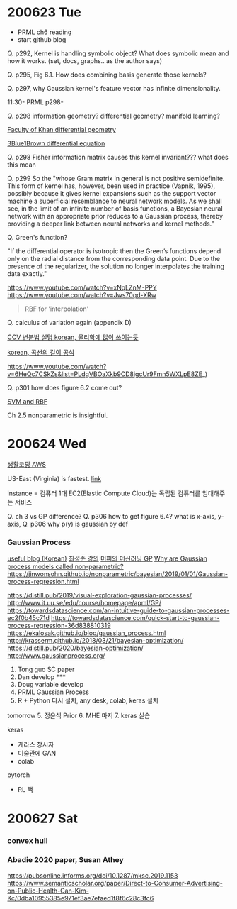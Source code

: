 # 200623 Tue

- PRML ch6 reading
- start github blog

Q. p292, Kernel is handling symbolic object? What does symbolic mean and how it works. (set, docs, graphs.. as the author says)

Q. p295, Fig 6.1. How does combining basis generate those kernels?

Q. p297, why Gaussian kernel's feature vector has infinite dimensionality.


11:30- PRML p298-

Q. p298 information geometry? differential geometry? manifold learning?

[Faculty of Khan differential geometry](https://www.youtube.com/channel/UCGDanWUzNMbIV11lcNi-yBg)

[3Blue1Brown differential equation](https://www.youtube.com/playlist?list=PLZHQObOWTQDNPOjrT6KVlfJuKtYTftqH6)

Q. p298 Fisher information matrix causes this kernel invariant??? what does this mean

Q. p299 So the 
"whose Gram matrix in general is not positive semidefinite. This form of kernel has, however, been used in practice (Vapnik, 1995), possibly because it gives kernel expansions such as the support vector machine a superficial resemblance to neural network models. As we shall see, in the limit of an infinite number of basis functions, a Bayesian neural network with an appropriate prior reduces to a Gaussian process, thereby providing a deeper link between neural networks and kernel methods."

Q. Green's function?

"If the differential operator is isotropic then the Green’s functions depend only on the radial distance from the corresponding data point. Due to the presence of the regularizer, the solution no longer interpolates the training data exactly."

https://www.youtube.com/watch?v=xNqLZnM-PPY
https://www.youtube.com/watch?v=Jws70qd-XRw

> RBF for 'interpolation'

Q. calculus of variation again (appendix D)

[COV 변분법 설명 korean, 물리학에 많이 쓰이는듯](https://www.youtube.com/watch?v=OcRB6omfy9c)

[korean, 곡선의 길이 공식](https://blog.naver.com/bmw9707121/221695439295)

https://www.youtube.com/watch?v=6HeQc7CSkZs&list=PLdgVBOaXkb9CD8igcUr9Fmn5WXLpE8ZE_)

Q. p301 how does figure 6.2 come out?

[SVM and RBF](https://www.youtube.com/watch?v=Z2_yh2sice8)


Ch 2.5 nonparametric is insightful.


# 200624 Wed

[생활코딩 AWS](https://opentutorials.org/course/2717)

US-East (Virginia) is fastest. [link](https://www.cloudping.info/)

instance = 컴퓨터 1대
EC2(Elastic Compute Cloud)는 독립된 컴퓨터를 임대해주는 서비스


Q. ch 3 vs GP difference?
Q. p306 how to get figure 6.4? what is x-axis, y-axis, 
Q. p306 why p(y) is gaussian by def

### Gaussian Process

[useful blog (Korean)](https://enginius.tistory.com/317)
[최성준 강의](https://www.youtube.com/watch?v=Kgr-BQLVhuA)
[머피의 머신러닝 GP](https://www.slideshare.net/JungkyuLee1/gaussian-processes)
[Why are Gaussian process models called non-parametric?
](https://stats.stackexchange.com/questions/46588/why-are-gaussian-process-models-called-non-parametric)
https://jinwonsohn.github.io/nonparametric/bayesian/2019/01/01/Gaussian-process-regression.html

https://distill.pub/2019/visual-exploration-gaussian-processes/
http://www.it.uu.se/edu/course/homepage/apml/GP/
https://towardsdatascience.com/an-intuitive-guide-to-gaussian-processes-ec2f0b45c71d
https://towardsdatascience.com/quick-start-to-gaussian-process-regression-36d838810319
https://ekalosak.github.io/blog/gaussian_process.html
http://krasserm.github.io/2018/03/21/bayesian-optimization/
https://distill.pub/2020/bayesian-optimization/
http://www.gaussianprocess.org/



1. Tong guo SC paper
2. Dan develop ***
3. Doug variable develop
4. PRML Gaussian Process
5. R + Python 다시 설치, any desk, colab, keras 설치

tomorrow
5. 정윤식 Prior
6. MHE 마저
7. keras 실습


keras
- 케라스 창시자
- 미술관에 GAN
- colab

pytorch
- RL 책

# 200627 Sat

### convex hull
### Abadie 2020 paper, Susan Athey

https://pubsonline.informs.org/doi/10.1287/mksc.2019.1153
https://www.semanticscholar.org/paper/Direct-to-Consumer-Advertising-on-Public-Health-Can-Kim-Kc/0dba10955385e971ef3ae7efaed1f8f6c28c3fc6


<!--stackedit_data:
eyJoaXN0b3J5IjpbNzE2MzczMjAzXX0=
-->